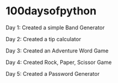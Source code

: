# 100daysofpython

Day 1: Created a simple Band Generator

Day 2: Created a tip calculator  

Day 3: Created an Adventure Word Game

Day 4: Created Rock, Paper, Scissor Game

Day 5: Created a Password Generator
